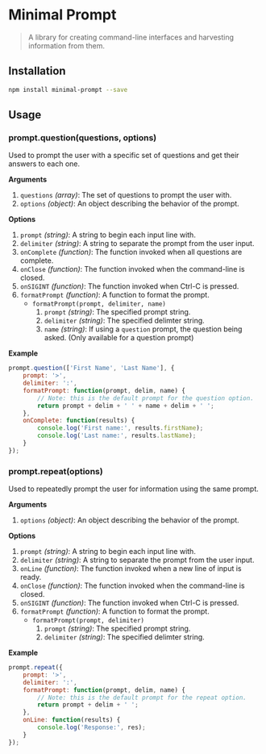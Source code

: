 # Minimal Prompt

> A library for creating command-line interfaces and harvesting information from them.

## Installation

```bash
npm install minimal-prompt --save
```

## Usage

### prompt.question(questions, options)

Used to prompt the user with a specific set of questions and get their answers to each one.

**Arguments**

1. `questions` *(array)*: The set of questions to prompt the user with.
2. `options` *(object)*: An object describing the behavior of the prompt.

**Options**

1. `prompt` *(string)*: A string to begin each input line with.
2. `delimiter` *(string)*: A string to separate the prompt from the user input.
3. `onComplete` *(function)*: The function invoked when all questions are complete.
4. `onClose` *(function)*: The function invoked when the command-line is closed.
5. `onSIGINT` *(function)*: The function invoked when Ctrl-C is pressed.
6. `formatPrompt` *(function)*: A function to format the prompt.
    - `formatPrompt(prompt, delimiter, name)`
        1. `prompt` *(string)*: The specified prompt string.
        2. `delimiter` *(string)*: The specified delimter string.
        3. `name` *(string)*: If using a `question` prompt, the question being asked. (Only available for a question prompt)

**Example**

```javascript
prompt.question(['First Name', 'Last Name'], {
    prompt: '>',
    delimiter: ':',
    formatPrompt: function(prompt, delim, name) {
        // Note: this is the default prompt for the question option.
        return prompt + delim + ' ' + name + delim + ' ';
    },
    onComplete: function(results) {
        console.log('First name:', results.firstName);
        console.log('Last name:', results.lastName);
    }
});
```

### prompt.repeat(options)

Used to repeatedly prompt the user for information using the same prompt.

**Arguments**

1. `options` *(object)*: An object describing the behavior of the prompt.

**Options**

1. `prompt` *(string)*: A string to begin each input line with.
2. `delimiter` *(string)*: A string to separate the prompt from the user input.
3. `onLine` *(function)*: The function invoked when a new line of input is ready.
4. `onClose` *(function)*: The function invoked when the command-line is closed.
5. `onSIGINT` *(function)*: The function invoked when Ctrl-C is pressed.
6. `formatPrompt` *(function)*: A function to format the prompt.
    - `formatPrompt(prompt, delimiter)`
        1. `prompt` *(string)*: The specified prompt string.
        2. `delimiter` *(string)*: The specified delimter string.

**Example**

```javascript
prompt.repeat({
    prompt: '>',
    delimiter: ':',
    formatPrompt: function(prompt, delim, name) {
        // Note: this is the default prompt for the repeat option.
        return prompt + delim + ' ';
    },
    onLine: function(results) {
        console.log('Response:', res);
    }
});
```